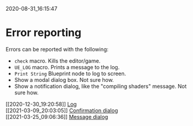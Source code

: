 2020-08-31_16:15:47

# Error reporting

Errors can be reported with the following:
- `check` macro. Kills the editor/game.
- `UE_LOG` macro. Prints a message to the log.
- `Print String` Blueprint node to log to screen.
- Show a modal dialog box. Not sure how.
- Show a notification dialog, like the "compiling shaders" message. Not sure how.

[[2020-12-30_19:20:58]] [Log](./Log.md)  
[[2021-03-09_20:03:05]] [Confirmation dialog](./Confirmation%20dialog.md)  
[[2021-03-25_09:06:36]] [Message dialog](./Message%20dialog.md)  
